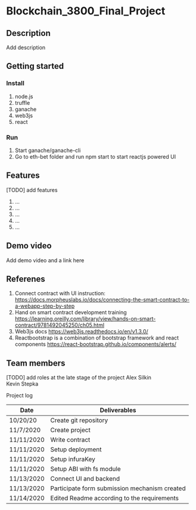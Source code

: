 # Blockchain_3800_Final_Project

## Description
Add description

## Getting started

### Install
1. node.js
2. truffle
3. ganache
4. web3js
5. react

### Run
1. Start ganache/ganache-cli
2. Go to eth-bet folder and run npm start to start reactjs powered UI


## Features
[TODO] add features 
1. ...
2. ...
3. ...
4. ...
5. ...

## Demo video
Add demo video and a link here

## Referenes
1. Connect contract with UI instruction: https://docs.morpheuslabs.io/docs/connecting-the-smart-contract-to-a-webapp-step-by-step
2. Hand on smart contract development training https://learning.oreilly.com/library/view/hands-on-smart-contract/9781492045250/ch05.html
3. Web3js docs https://web3js.readthedocs.io/en/v1.3.0/
4. Reactbootstrap is a combination of bootstrap framework and react components https://react-bootstrap.github.io/components/alerts/

## Team members 
[TODO] add roles at the late stage of the project 
Alex Silkin  
Kevin Stepka 

Project log

| Date       | Deliverables          |
| --------   | --------------------- |
| 10/20/20   | Create git repository |
| 11/7/2020  | Create project        |
| 11/11/2020 | Write contract        |
| 11/11/2020 | Setup deployment      |
| 11/11/2020 | Setup infuraKey       |
| 11/11/2020 | Setup ABI with fs module|
| 11/13/2020 | Connect UI and backend|
| 11/13/2020 | Participate form submission mechanism created |
| 11/14/2020 | Edited Readme according to the requirements |
 

